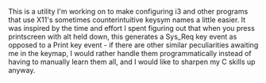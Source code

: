 This is a utility I'm working on to make configuring i3
and other programs that use X11's sometimes counterintuitive keysym names
a little easier. It was inspired by the time and effort I spent figuring out
that when you press printscreen with alt held down, this generates a Sys_Req
key event as opposed to a Print key event - if there are other similar
peculiarities awaiting me in the keymap, I would rather handle them
programmatically instead of having to manually learn them all, and I would
like to sharpen my C skills up anyway.

